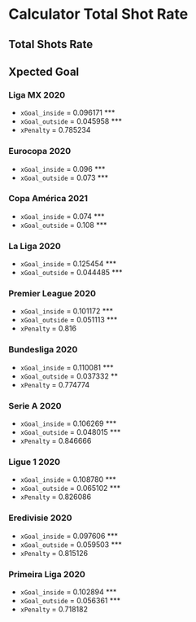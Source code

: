 # Calculator Total Shot Rate

## Total Shots Rate

## Xpected Goal

### Liga MX 2020
- `xGoal_inside` = 0.096171 ***
- `xGoal_outside` = 0.045958 ***
- `xPenalty` = 0.785234

### Eurocopa 2020
- `xGoal_inside` = 0.096 ***
- `xGoal_outside` = 0.073 ***

### Copa América 2021
- `xGoal_inside` = 0.074 ***
- `xGoal_outside` = 0.108 ***

### La Liga 2020
- `xGoal_inside` = 0.125454 ***
- `xGoal_outside` = 0.044485 ***

### Premier League 2020
- `xGoal_inside` = 0.101172 ***
- `xGoal_outside` = 0.051113 ***
- `xPenalty` = 0.816

### Bundesliga 2020
- `xGoal_inside` = 0.110081 ***
- `xGoal_outside` = 0.037332 **
- `xPenalty` = 0.774774

### Serie A 2020
- `xGoal_inside` = 0.106269 ***
- `xGoal_outside` = 0.048015 ***
- `xPenalty` = 0.846666

### Ligue 1 2020
- `xGoal_inside` = 0.108780 ***
- `xGoal_outside` = 0.065102 ***
- `xPenalty` = 0.826086

### Eredivisie 2020
- `xGoal_inside` = 0.097606 ***
- `xGoal_outside` = 0.059503 ***
- `xPenalty` = 0.815126

### Primeira Liga 2020
- `xGoal_inside` = 0.102894 ***
- `xGoal_outside` = 0.056361 ***
- `xPenalty` = 0.718182
